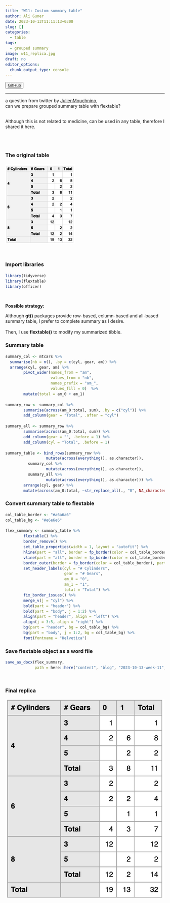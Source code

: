 ```yaml
---
title: "W11: Custom summary table"
author: Ali Guner
date: 2023-10-13T11:11:13+0300
slug: []
categories:
  - table
tags:
  - grouped summary
image: w11_replica.jpg
draft: no
editor_options: 
  chunk_output_type: console
---
```


<!-- this is for the link button to GitHub-->
<button class="button">
    <a href="https://github.com/AliGunerMD/DataVizMed/blob/main/content/blog/2023-10-13-week-11/index.en.Rmarkdown/"> <i class="fab fa-github"></i>GitHub</a>
</button>

***
a question from twitter by [JulienMouchnino](https://twitter.com/JulienMouchnino),  
can we prepare grouped summary table with flextable?  

<br>
Although this is not related to medicine, can be used in any table, therefore I shared it here.  


<br>





<br><br>

### The original table
![requested table](w11_org.jpg)



<br>

### Import libraries

```r
library(tidyverse)
library(flextable)
library(officer)
```


<br>

**Possible strategy:**   

Although **gt()** packages provide row-based, column-based and all-based summary table, I prefer to complete summary as I desire.  
<br>
Then, I use **flextable()** to modify my summarized tibble.  

### Summary table

```r
summary_col <- mtcars %>% 
  summarise(nb = n(), .by = c(cyl, gear, am)) %>% 
  arrange(cyl, gear, am) %>% 
        pivot_wider(names_from = "am",
                    values_from = "nb",
                    names_prefix = "am_",
                    values_fill = 0)  %>% 
        mutate(total = am_0 + am_1)
       
summary_row <- summary_col %>% 
        summarise(across(am_0:total, sum), .by = c("cyl")) %>%
        add_column(gear = "Total", .after = "cyl")

summary_all <- summary_row %>% 
        summarise(across(am_0:total, sum)) %>% 
        add_column(gear = "", .before = 1) %>% 
        add_column(cyl = "Total", .before = 1) 

summary_table <- bind_rows(summary_row %>% 
                  mutate(across(everything(), as.character)), 
          summary_col %>% 
                  mutate(across(everything(), as.character)),
          summary_all %>% 
                  mutate(across(everything(), as.character))) %>% 
        arrange(cyl, gear) %>% 
        mutate(across(am_0:total, ~str_replace_all(., "0", NA_character_))) 
```



### Convert summary table to flextable

```r
col_table_border <- "#a6a6a6"
col_table_bg <- "#e6e6e6"

flex_summary <- summary_table %>% 
        flextable() %>% 
        border_remove() %>% 
        set_table_properties(width = 1, layout = "autofit") %>% 
        hline(part = "all", border = fp_border(color = col_table_border)) %>% 
        vline(part = "all", border = fp_border(color = col_table_border)) %>% 
        border_outer(border = fp_border(color = col_table_border), part = "all") %>% 
        set_header_labels(cyl = "# Cylinders",
                          gear = "# Gears",
                          am_0 = "0",
                          am_1 = "1",
                          total = "Total") %>% 
        fix_border_issues() %>% 
        merge_v(j = "cyl") %>% 
        bold(part = "header") %>% 
        bold(part = "body", j = 1:2) %>% 
        align(part = "header", align = "left") %>% 
        align(j = 3:5, align = "right") %>% 
        bg(part = "header", bg = col_table_bg) %>% 
        bg(part = "body", j = 1:2, bg = col_table_bg) %>% 
        font(fontname = "Helvetica")
```

### Save flextable object as a word file

```r
save_as_docx(flex_summary,
             path = here::here("content", "blog", "2023-10-13-week-11", paste0("flex_summary", ".docx")))
```


<br>

### Final replica
![replica summary table](w11_replica.jpg)


<br><br>
